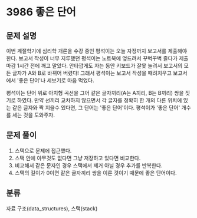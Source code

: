 # 3986 좋은 단어

## 문제 설명
이번 계절학기에 심리학 개론을 수강 중인 평석이는 오늘 자정까지 보고서를 제출해야 한다. 보고서 작성이 너무 지루했던 평석이는 노트북에 엎드려서 꾸벅꾸벅 졸다가 제출 마감 1시간 전에 깨고 말았다. 안타깝게도 자는 동안 키보드가 잘못 눌려서 보고서의 모든 글자가 A와 B로 바뀌어 버렸다! 그래서 평석이는 보고서 작성을 때려치우고 보고서에서 '좋은 단어'나 세보기로 마음 먹었다.

평석이는 단어 위로 아치형 곡선을 그어 같은 글자끼리(A는 A끼리, B는 B끼리) 쌍을 짓기로 하였다. 만약 선끼리 교차하지 않으면서 각 글자를 정확히 한 개의 다른 위치에 있는 같은 글자와 짝 지을수 있다면, 그 단어는 '좋은 단어'이다. 평석이가 '좋은 단어' 개수를 세는 것을 도와주자.

## 문제 풀이
1. 스택으로 문제에 접근했다.
2. 스택 안에 아무것도 없다면 그냥 저장하고 있다면 비교한다.
3. 비교해서 같은 문자인 경우 스택에서 제거 아닐 경우 추가를 반복한다.
4. 스택의 길이가 0이면 같은 글자끼리 쌍을 이룬 것이기 때문에 좋은 단어이다.

## 분류
자료 구조(data_structures), 스택(stack)
